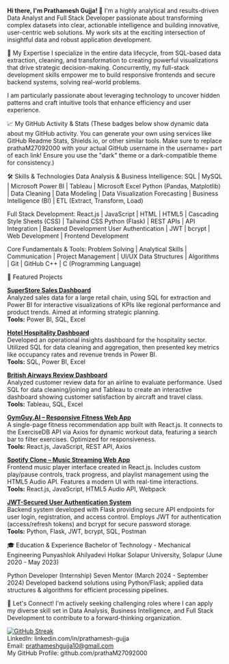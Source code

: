 
**Hi there, I'm Prathamesh Gujja! 👋**
I'm a highly analytical and results-driven Data Analyst and Full Stack Developer passionate about transforming complex datasets into clear, actionable intelligence and building innovative, user-centric web solutions. My work sits at the exciting intersection of insightful data and robust application development.

🚀 My Expertise
I specialize in the entire data lifecycle, from SQL-based data extraction, cleaning, and transformation to creating powerful visualizations that drive strategic decision-making. Concurrently, my full-stack development skills empower me to build responsive frontends and secure backend systems, solving real-world problems.

I am particularly passionate about leveraging technology to uncover hidden patterns and craft intuitive tools that enhance efficiency and user experience.

📈 My GitHub Activity & Stats
(These badges below show dynamic data about my GitHub activity. You can generate your own using services like GitHub Readme Stats, Shields.io, or other similar tools. Make sure to replace prathaM27092000 with your actual GitHub username in the username= part of each link! Ensure you use the "dark" theme or a dark-compatible theme for consistency.)

🛠️ Skills & Technologies
Data Analysis & Business Intelligence:
SQL | MySQL | Microsoft Power BI | Tableau | Microsoft Excel
Python (Pandas, Matplotlib) | Data Cleaning | Data Modeling | Data Visualization
Forecasting | Business Intelligence (BI) | ETL (Extract, Transform, Load)

Full Stack Development:
React.js | JavaScript | HTML | HTML5 | Cascading Style Sheets (CSS) | Tailwind CSS
Python (Flask) | REST APIs | API Integration | Backend Development
User Authentication | JWT | bcrypt | Web Development | Frontend Development

Core Fundamentals & Tools:
Problem Solving | Analytical Skills | Communication | Project Management | UI/UX
Data Structures | Algorithms | Git | GitHub
C++ | C (Programming Language)

🎯 Featured Projects

**[SuperStore Sales Dashboard](https://github.com/prathaM27092000/SuperStore-Dashboard)**  
Analyzed sales data for a large retail chain, using SQL for extraction and Power BI for interactive visualizations of KPIs like regional performance and product trends. Aimed at informing strategic planning.  
**Tools:** Power BI, SQL, Excel

**[Hotel Hospitality Dashboard](https://github.com/prathaM27092000/Hotel-Management-Dashboard)**  
Developed an operational insights dashboard for the hospitality sector. Utilized SQL for data cleaning and aggregation, then presented key metrics like occupancy rates and revenue trends in Power BI.  
**Tools:** SQL, Power BI, Excel

**[British Airways Review Dashboard](https://github.com/prathaM27092000/Airline-Dashboard)**  
Analyzed customer review data for an airline to evaluate performance. Used SQL for data cleaning/joining and Tableau to create an interactive dashboard showing customer satisfaction by aircraft and travel class.  
**Tools:** Tableau, SQL, Excel

**[GymGuy.AI – Responsive Fitness Web App](https://github.com/prathaM27092000/GymGuy.AI)**  
A single-page fitness recommendation app built with React.js. It connects to the ExerciseDB API via Axios for dynamic workout data, featuring a search bar to filter exercises. Optimized for responsiveness.  
**Tools:** React.js, JavaScript, REST API, Axios

**[Spotify Clone – Music Streaming Web App](https://github.com/prathaM27092000/Spotify-Clone)**  
Frontend music player interface created in React.js. Includes custom play/pause controls, track progress, and playlist management using the HTML5 Audio API. Features a modern UI with real-time interactions.  
**Tools:** React.js, JavaScript, HTML5 Audio API, Webpack

**[JWT-Secured User Authentication System](https://github.com/prathaM27092000/Auth-System)**  
Backend system developed with Flask providing secure API endpoints for user login, registration, and access control. Employs JWT for authentication (access/refresh tokens) and bcrypt for secure password storage.  
**Tools:** Python, Flask, JWT, bcrypt, SQL, Postman

🎓 Education & Experience
Bachelor of Technology - Mechanical Engineering
Punyashlok Ahilyadevi Holkar Solapur University, Solapur (June 2020 - May 2023)

Python Developer (Internship)
Seven Mentor (March 2024 - September 2024)
Developed backend solutions using Python/Flask; applied data structures & algorithms for efficient processing pipelines.

🤝 Let's Connect!
I'm actively seeking challenging roles where I can apply my diverse skill set in Data Analysis, Business Intelligence, and Full Stack Development to contribute to a forward-thinking organization.

[![GitHub Streak](https://github-readme-streak-stats.herokuapp.com?user=prathaM27092000&theme=transparent&hide_border=true)](https://git.io/streak-stats)  
LinkedIn: linkedin.com/in/prathamesh-gujja  
Email: prathameshgujja10@gmail.com  
My GitHub Profile: github.com/prathaM27092000
